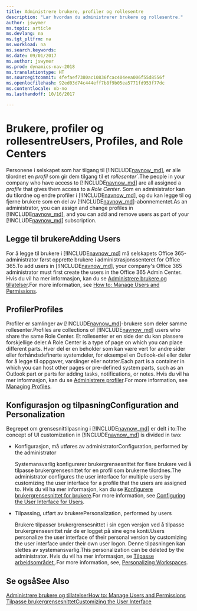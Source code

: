 ```yaml
---
title: Administrere brukere, profiler og rollesentre
description: "Lær hvordan du administrerer brukere og rollesentre."
author: jswymer
ms.topic: article
ms.devlang: na
ms.tgt_pltfrm: na
ms.workload: na
ms.search.keywords: 
ms.date: 09/01/2017
ms.author: jswymer
ms.prod: dynamics-nav-2018
ms.translationtype: HT
ms.sourcegitcommit: 4fefaef7380ac10836fcac404eea006f55d8556f
ms.openlocfilehash: 92ed03d74c444eff7b8f9b05ea5771fd953f77dc
ms.contentlocale: nb-no
ms.lasthandoff: 10/16/2017

---
```

# <a name="users-profiles-and-role-centers"></a><span data-ttu-id="fe856-103">Brukere, profiler og rollesentre</span><span class="sxs-lookup"><span data-stu-id="fe856-103">Users, Profiles, and Role Centers</span></span>
<span data-ttu-id="fe856-104">Personene i selskapet som har tilgang til [!INCLUDE[navnow_md](includes/navnow_md.md)], er alle tilordnet en *profil* som gir dem tilgang til et *rollesenter\`*.</span><span class="sxs-lookup"><span data-stu-id="fe856-104">The people in your company who have access to [!INCLUDE[navnow_md](includes/navnow_md.md)] are all assigned a *profile* that gives them access to a *Role Center*.</span></span> <span data-ttu-id="fe856-105">Som en administrator kan du tilordne og endre profiler i [!INCLUDE[navnow_md](includes/navnow_md.md)], og du kan legge til og fjerne brukere som en del av [!INCLUDE[navnow_md](includes/navnow_md.md)]-abonnementet.</span><span class="sxs-lookup"><span data-stu-id="fe856-105">As an administrator, you can assign and change profiles in [!INCLUDE[navnow_md](includes/navnow_md.md)], and you can add and remove users as part of your [!INCLUDE[navnow_md](includes/navnow_md.md)] subscription.</span></span>  

## <a name="adding-users"></a><span data-ttu-id="fe856-106">Legge til brukere</span><span class="sxs-lookup"><span data-stu-id="fe856-106">Adding Users</span></span>
<span data-ttu-id="fe856-107">For å legge til brukere i [!INCLUDE[navnow_md](includes/navnow_md.md)] må selskapets Office 365-administrator først opprette brukere i administrasjonssenteret for Office 365.</span><span class="sxs-lookup"><span data-stu-id="fe856-107">To add users in [!INCLUDE[navnow_md](includes/navnow_md.md)], your company's Office 365 administrator must first create the users in the Office 365 Admin Center.</span></span> <span data-ttu-id="fe856-108">Hvis du vil ha mer informasjon, kan du se [Administrere brukere og tillatelser](ui-how-users-permissions.md).</span><span class="sxs-lookup"><span data-stu-id="fe856-108">For more information, see [How to: Manage Users and Permissions](ui-how-users-permissions.md).</span></span>  

## <a name="profiles"></a><span data-ttu-id="fe856-109">Profiler</span><span class="sxs-lookup"><span data-stu-id="fe856-109">Profiles</span></span>
<span data-ttu-id="fe856-110">Profiler er samlinger av [!INCLUDE[navnow_md](includes/navnow_md.md)]-brukere som deler samme rollesenter.</span><span class="sxs-lookup"><span data-stu-id="fe856-110">Profiles are collections of [!INCLUDE[navnow_md](includes/navnow_md.md)] users who share the same Role Center.</span></span> <span data-ttu-id="fe856-111">Et rollesenter er en side der du kan plassere forskjellige deler.</span><span class="sxs-lookup"><span data-stu-id="fe856-111">A Role Center is a type of page on which you can place different parts.</span></span> <span data-ttu-id="fe856-112">Hver del er en beholder som kan være vert for andre sider eller forhåndsdefinerte systemdeler, for eksempel en Outlook-del eller deler for å legge til oppgaver, varslinger eller notater.</span><span class="sxs-lookup"><span data-stu-id="fe856-112">Each part is a container in which you can host other pages or pre-defined system parts, such as an Outlook part or parts for adding tasks, notifications, or notes.</span></span> <span data-ttu-id="fe856-113">Hvis du vil ha mer informasjon, kan du se [Administrere profiler](admin-profiles.md).</span><span class="sxs-lookup"><span data-stu-id="fe856-113">For more information, see [Managing Profiles](admin-profiles.md).</span></span>

## <a name="configuration-and-personalization"></a><span data-ttu-id="fe856-114">Konfigurasjon og tilpasning</span><span class="sxs-lookup"><span data-stu-id="fe856-114">Configuration and Personalization</span></span>
<span data-ttu-id="fe856-115">Begrepet om grensesnittilpasning i [!INCLUDE[navnow_md](includes/navnow_md.md)] er delt i to:</span><span class="sxs-lookup"><span data-stu-id="fe856-115">The concept of UI customization in [!INCLUDE[navnow_md](includes/navnow_md.md)] is divided in two:</span></span>  

-   <span data-ttu-id="fe856-116">Konfigurasjon, må utføres av administrator</span><span class="sxs-lookup"><span data-stu-id="fe856-116">Configuration, performed by the administrator</span></span>  

    <span data-ttu-id="fe856-117">Systemansvarlig konfigurerer brukergrensesnittet for flere brukere ved å tilpasse brukergrensesnittet for en profil som brukerne tilordnes.</span><span class="sxs-lookup"><span data-stu-id="fe856-117">The administrator configures the user interface for multiple users by customizing the user interface for a profile that the users are assigned to.</span></span> <span data-ttu-id="fe856-118">Hvis du vil ha mer informasjon, kan du se [Konfigurere brukergrensesnittet for brukere](admin-configure-user-interface.md).</span><span class="sxs-lookup"><span data-stu-id="fe856-118">For more information, see [Configuring the User Interface for Users](admin-configure-user-interface.md).</span></span> 

-   <span data-ttu-id="fe856-119">Tilpassing, utført av brukere</span><span class="sxs-lookup"><span data-stu-id="fe856-119">Personalization, performed by users</span></span>  

    <span data-ttu-id="fe856-120">Brukere tilpasser brukergrensesnittet i sin egen versjon ved å tilpasse brukergrensesnittet når de er logget på sine egne konti.</span><span class="sxs-lookup"><span data-stu-id="fe856-120">Users personalize the user interface of their personal version by customizing the user interface under their own user logon.</span></span> <span data-ttu-id="fe856-121">Denne tilpasningen kan slettes av systemansvarlig.</span><span class="sxs-lookup"><span data-stu-id="fe856-121">This personalization can be deleted by the administrator.</span></span> <span data-ttu-id="fe856-122">Hvis du vil ha mer informasjon, se [Tilpasse arbeidsområdet ](ui-personalization-overview.md).</span><span class="sxs-lookup"><span data-stu-id="fe856-122">For more information, see, [Personalizing Workspaces](ui-personalization-overview.md).</span></span> 

## <a name="see-also"></a><span data-ttu-id="fe856-123">Se også</span><span class="sxs-lookup"><span data-stu-id="fe856-123">See Also</span></span>  
[<span data-ttu-id="fe856-124">Administrere brukere og tillatelser</span><span class="sxs-lookup"><span data-stu-id="fe856-124">How to: Manage Users and Permissions</span></span>](ui-how-users-permissions.md)  
[<span data-ttu-id="fe856-125">Tilpasse brukergrensesnittet</span><span class="sxs-lookup"><span data-stu-id="fe856-125">Customizing the User Interface</span></span>](ui-customizing-overview.md)   
<!-- [Security Overview](../Security%20Overview.md)-->

